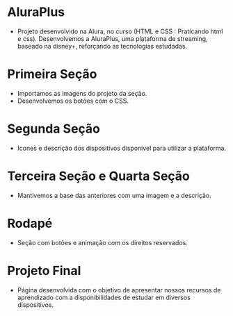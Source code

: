 # AluraPlus
- Projeto desenvolvido na Alura, no curso (HTML e CSS
: Praticando html e css). Desenvolvemos a AluraPlus, uma plataforma de streaming, baseado na disney+,
reforçando as tecnologias estudadas.
# Primeira Seção
- Importamos as imagens do projeto da seção.
- Desenvolvemos os botões com o CSS.
# Segunda Seção
- Icones e descrição dos dispositivos disponivel para utilizar a plataforma.
# Terceira Seção e Quarta Seção
- Mantivemos a base das anteriores com uma imagem e a descrição.
# Rodapé
- Seção com botões e animação com os direitos reservados.
# Projeto Final
- Página desenvolvida com o objetivo de apresentar nossos recursos de aprendizado com a disponibilidades
de estudar em diversos dispositivos.
   
  
      
   
    
  
  
